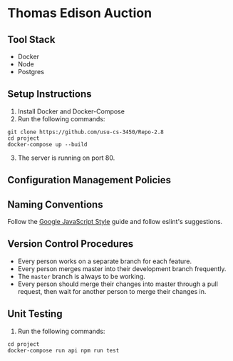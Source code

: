 # Thomas Edison Auction

## Tool Stack
* Docker
* Node
* Postgres

## Setup Instructions

1. Install Docker and Docker-Compose
2. Run the following commands:
```
git clone https://github.com/usu-cs-3450/Repo-2.8
cd project
docker-compose up --build
```
3. The server is running on port 80.

## Configuration Management Policies

## Naming Conventions
Follow the [Google JavaScript Style](https://github.com/google/eslint-config-google) guide and follow eslint's suggestions.

## Version Control Procedures
* Every person works on a separate branch for each feature.
* Every person merges master into their development branch frequently.
* The `master` branch is always to be working.
* Every person should merge their changes into master through a pull request,
    then wait for another person to merge their changes in.

## Unit Testing
1. Run the following commands:
```
cd project
docker-compose run api npm run test
```
